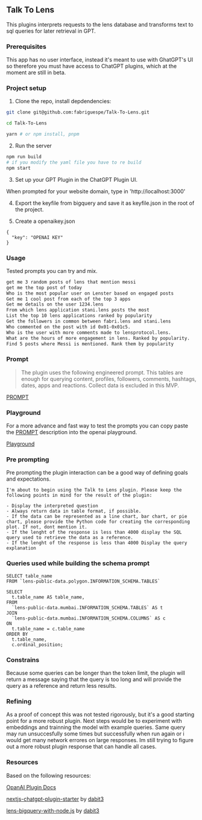 ## Talk To Lens

This plugins interprets requests to the lens database and transforms text to sql queries for later retrieval in GPT.

### Prerequisites

This app has no user interface, instead it's meant to use with GhatGPT's UI so therefore you must have access to ChatGPT plugins, which at the moment are still in beta.

### Project setup

1. Clone the repo, install depdendencies:

```sh
git clone git@github.com:fabriguespe/Talk-To-Lens.git

cd Talk-To-Lens

yarn # or npm install, pnpm
```

2. Run the server

```sh
npm run build
# if you modify the yaml file you have to re build
npm start
```

3. Set up your GPT Plugin in the ChatGPT Plugin UI.

When prompted for your website domain, type in 'http://localhost:3000'

4. Export the keyfile from bigquery and save it as keyfile.json in the root of the project.

5. Create a openaikey.json 
```
{
  "key": "OPENAI KEY"
}
```

### Usage

Tested prompts you can try and mix.

```sh
get me 3 random posts of lens that mention messi
get me the top post of today
Who is the most popular user on Lenster based on engaged posts
Get me 1 cool post from each of the top 3 apps
Get me details on the user 1234.lens
From which lens application stani.lens posts the most
List the top 10 lens applications ranked by popularity
Get the followers in common between fabri.lens and stani.lens
Who commented on the post with id 0x01-0x01c5.
Who is the user with more comments made to lensprotocol.lens.
What are the hours of more engagement in lens. Ranked by popularity.
Find 5 posts where Messi is mentioned. Rank them by popularity
```

### Prompt

> The plugin uses the following engineered prompt. This tables are enough for querying content, profiles, followers, comments, hashtags, dates, apps and reactions. Collect data is excluded in this MVP.

[PROMPT](/PROMPT.md)

### Playground

For a more advance and fast way to test the prompts you can copy paste the [PROMPT](/PROMPT.md) description into the openai playground.

[Playground](https://platform.openai.com/playground?mode=chat)

### Pre prompting

Pre prompting the plugin interaction can be a good way of defining goals and expectations.

```
I'm about to begin using the Talk to Lens plugin. Please keep the following points in mind for the result of the plugin:

- Display the interpreted question
- Always return data in table format, if possible.
- If the data can be represented as a line chart, bar chart, or pie chart, please provide the Python code for creating the corresponding plot. If not, dont mention it.
- If the lenght of the response is less than 4000 display the SQL query used to retrieve the data as a reference.
- If the lenght of the response is less than 4000 Display the query explanation
```

### Queries used while building the schema prompt

```
SELECT table_name
FROM `lens-public-data.polygon.INFORMATION_SCHEMA.TABLES`
```

```
SELECT
  t.table_name AS table_name,
FROM
  `lens-public-data.mumbai.INFORMATION_SCHEMA.TABLES` AS t
JOIN
  `lens-public-data.mumbai.INFORMATION_SCHEMA.COLUMNS` AS c
ON
  t.table_name = c.table_name
ORDER BY
  t.table_name,
  c.ordinal_position;

```

### Constrains
Because some queries can be longer than the token limit, the plugin will return a message saying that the query is too long and will provide the query as a reference and return less results.

### Refining
As a proof of concept this was not tested rigorously, but it's a good starting point for a more robust plugin. Next steps would be to experiment with embeddings and trainning the model with example queries. Same query may run unsuccesfully some times but successfully when run again or i would get many network errores on large responses. Im still trying to figure out a more robust plugin response that can handle all cases.

### Resources
Based on the following resources:

[OpanAI Plugin Docs](https://platform.openai.com/docs/plugins/introduction)

[nextjs-chatgpt-plugin-starter](https://github.com/dabit3/nextjs-chatgpt-plugin-starter) by [dabit3](https://github.com/dabit3)

[lens-bigquery-with-node.js](https://github.com/dabit3/lens-bigquery-with-node.js) by [dabit3](https://github.com/dabit3)